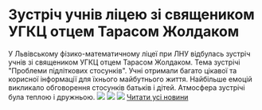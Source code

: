 # Зустріч учнів ліцею зі священиком УГКЦ отцем Тарасом Жолдаком
У Львівському фізико-математичному ліцеї при ЛНУ відбулась зустріч учнів зі священиком УГКЦ отцем Тарасом Жолдаком. Тема зустрічі "Проблеми підліткових стосунків". Учні отримали багато цікавої та корисної інформації для їхнього майбутнього життя. Найбільше емоцій викликало обговорення стосунків батьків і дітей. Атмосфера зустрічі була теплою і дружньою.
![](/images/зустріч-учнів-ліцею-зі-священиком-угкц-отцем-тарасом/2z.jpg)
![](/images/зустріч-учнів-ліцею-зі-священиком-угкц-отцем-тарасом/3z.jpg)
![](/images/зустріч-учнів-ліцею-зі-священиком-угкц-отцем-тарасом/1z.jpg)
[Читати усі новини](/news)

